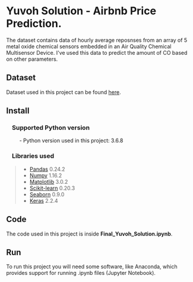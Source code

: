 # Yuvoh Solution - Airbnb Price Prediction.

The dataset contains data of hourly average reposnses from an array of 5 metal oxide chemical sensors embedded in an Air Quality Chemical Multisensor Device. I've used this data to predict the amount of CO based on other parameters.


## Dataset

Dataset used in this project can be found [here]( http://data.insideairbnb.com/united-kingdom/england/london/2019-07-10/data/listings.csv.gz).

## Install

### &nbsp;&nbsp;&nbsp; Supported Python version
&nbsp;&nbsp;&nbsp;&nbsp;&nbsp;&nbsp;&nbsp;&nbsp;&nbsp;- Python version used in this project: 3.6.8

### &nbsp;&nbsp;&nbsp; Libraries used

> *  [Pandas](http://pandas.pydata.org) 0.24.2
> *  [Numpy](http://www.numpy.org) 1.16.2
> *  [Matplotlib](https://matplotlib.org) 3.0.2
> *  [Scikit-learn](http://scikit-learn.org/stable/) 0.20.3
> *  [Seaborn](https://seaborn.pydata.org) 0.9.0
> *  [Keras](https://keras.io/) 2.2.4


## Code

The code used in this project is inside **Final_Yuvoh_Solution.ipynb**.

## Run

To run this project you will need some software, like Anaconda, which provides support for running .ipynb files (Jupyter Notebook).
